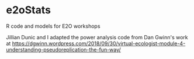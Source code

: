 # e2oStats
R code and models for E2O workshops

Jillian Dunic and I adapted the power analysis code from Dan Gwinn's work at https://dgwinn.wordpress.com/2018/09/30/virtual-ecologist-module-4-understanding-pseudoreplication-the-fun-way/ 
